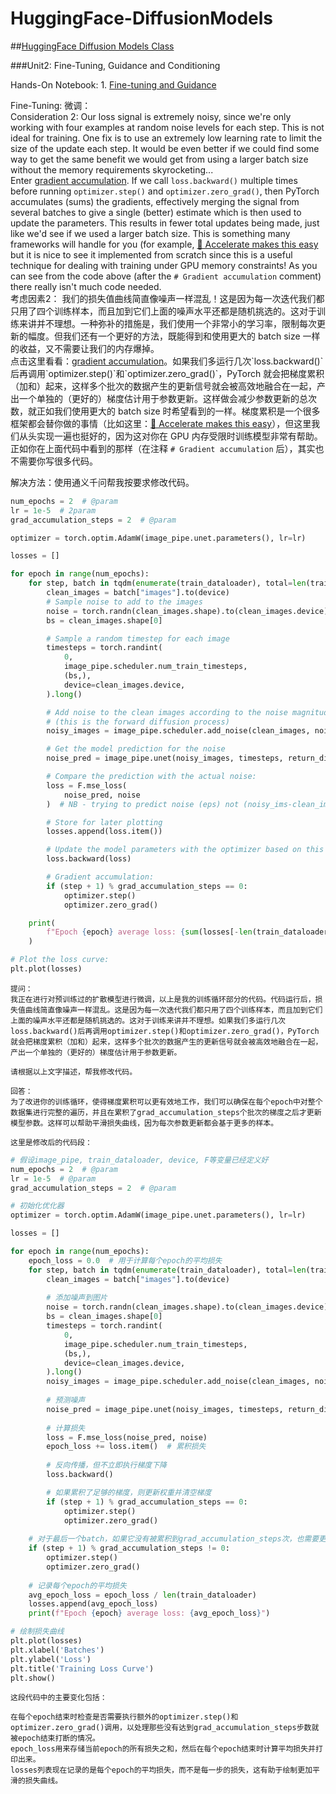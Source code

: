 # HuggingFace-DiffusionModels

##[HuggingFace Diffusion Models Class](https://github.com/darcula1993/diffusion-models-class-CN/)  

###Unit2: Fine-Tuning, Guidance and Conditioning  

Hands-On Notebook: 1. [Fine-tuning and Guidance](https://colab.research.google.com/github/huggingface/diffusion-models-class/blob/main/unit2/01_finetuning_and_guidance.ipynb)  


Fine-Tuning: 微调：  
Consideration 2: Our loss signal is extremely noisy, since we're only working with four examples at random noise levels for each step. This is not ideal for training. One fix is to use an extremely low learning rate to limit the size of the update each step. It would be even better if we could find some way to get the same benefit we would get from using a larger batch size without the memory requirements skyrocketing...  
Enter [gradient accumulation](https://kozodoi.me/python/deep%20learning/pytorch/tutorial/2021/02/19/gradient-accumulation.html#:~:text=Simply%20speaking%2C%20gradient%20accumulation%20means,might%20find%20this%20tutorial%20useful.). If we call `loss.backward()` multiple times before running `optimizer.step()` and `optimizer.zero_grad()`, then PyTorch accumulates (sums) the gradients, effectively merging the signal from several batches to give a single (better) estimate which is then used to update the parameters. This results in fewer total updates being made, just like we'd see if we used a larger batch size. This is something many frameworks will handle for you (for example, [🤗 Accelerate makes this easy](https://huggingface.co/docs/accelerate/usage_guides/gradient_accumulation) but it is nice to see it implemented from scratch since this is a useful technique for dealing with training under GPU memory constraints! As you can see from the code above (after the `# Gradient accumulation` comment) there really isn't much code needed.  
考虑因素2： 我们的损失值曲线简直像噪声一样混乱！这是因为每一次迭代我们都只用了四个训练样本，而且加到它们上面的噪声水平还都是随机挑选的。这对于训练来讲并不理想。一种弥补的措施是，我们使用一个非常小的学习率，限制每次更新的幅度。但我们还有一个更好的方法，既能得到和使用更大的 batch size 一样的收益，又不需要让我们的内存爆掉。  
点击这里看看：[gradient accumulation](https://kozodoi.me/python/deep%20learning/pytorch/tutorial/2021/02/19/gradient-accumulation.html#:~:text=Simply%20speaking%2C%20gradient%20accumulation%20means,might%20find%20this%20tutorial%20useful.)。如果我们多运行几次`loss.backward()`后再调用`optimizer.step()`和`optimizer.zero_grad()`，PyTorch 就会把梯度累积（加和）起来，这样多个批次的数据产生的更新信号就会被高效地融合在一起，产出一个单独的（更好的）梯度估计用于参数更新。这样做会减少参数更新的总次数，就正如我们使用更大的 batch size 时希望看到的一样。梯度累积是一个很多框架都会替你做的事情（比如这里：[🤗 Accelerate makes this easy](https://huggingface.co/docs/accelerate/usage_guides/gradient_accumulation)），但这里我们从头实现一遍也挺好的，因为这对你在 GPU 内存受限时训练模型非常有帮助。正如你在上面代码中看到的那样（在注释 `# Gradient accumulation` 后），其实也不需要你写很多代码。  

解决方法：使用通义千问帮我按要求修改代码。  
```Python
num_epochs = 2  # @param
lr = 1e-5  # 2param
grad_accumulation_steps = 2  # @param

optimizer = torch.optim.AdamW(image_pipe.unet.parameters(), lr=lr)

losses = []

for epoch in range(num_epochs):
    for step, batch in tqdm(enumerate(train_dataloader), total=len(train_dataloader)):
        clean_images = batch["images"].to(device)
        # Sample noise to add to the images
        noise = torch.randn(clean_images.shape).to(clean_images.device)
        bs = clean_images.shape[0]

        # Sample a random timestep for each image
        timesteps = torch.randint(
            0,
            image_pipe.scheduler.num_train_timesteps,
            (bs,),
            device=clean_images.device,
        ).long()

        # Add noise to the clean images according to the noise magnitude at each timestep
        # (this is the forward diffusion process)
        noisy_images = image_pipe.scheduler.add_noise(clean_images, noise, timesteps)

        # Get the model prediction for the noise
        noise_pred = image_pipe.unet(noisy_images, timesteps, return_dict=False)[0]

        # Compare the prediction with the actual noise:
        loss = F.mse_loss(
            noise_pred, noise
        )  # NB - trying to predict noise (eps) not (noisy_ims-clean_ims) or just (clean_ims)

        # Store for later plotting
        losses.append(loss.item())

        # Update the model parameters with the optimizer based on this loss
        loss.backward(loss)

        # Gradient accumulation:
        if (step + 1) % grad_accumulation_steps == 0:
            optimizer.step()
            optimizer.zero_grad()

    print(
        f"Epoch {epoch} average loss: {sum(losses[-len(train_dataloader):])/len(train_dataloader)}"
    )

# Plot the loss curve:
plt.plot(losses)
```
```
提问：
我正在进行对预训练过的扩散模型进行微调，以上是我的训练循环部分的代码。代码运行后，损失值曲线简直像噪声一样混乱。这是因为每一次迭代我们都只用了四个训练样本，而且加到它们上面的噪声水平还都是随机挑选的。这对于训练来讲并不理想。如果我们多运行几次loss.backward()后再调用optimizer.step()和optimizer.zero_grad()，PyTorch 就会把梯度累积（加和）起来，这样多个批次的数据产生的更新信号就会被高效地融合在一起，产出一个单独的（更好的）梯度估计用于参数更新。  

请根据以上文字描述，帮我修改代码。
```
```
回答：
为了改进你的训练循环，使得梯度累积可以更有效地工作，我们可以确保在每个epoch中对整个数据集进行完整的遍历，并且在累积了grad_accumulation_steps个批次的梯度之后才更新模型参数。这样可以帮助平滑损失曲线，因为每次参数更新都会基于更多的样本。

这里是修改后的代码段：
```
```Python
# 假设image_pipe, train_dataloader, device, F等变量已经定义好
num_epochs = 2  # @param
lr = 1e-5  # @param
grad_accumulation_steps = 2  # @param

# 初始化优化器
optimizer = torch.optim.AdamW(image_pipe.unet.parameters(), lr=lr)

losses = []

for epoch in range(num_epochs):
    epoch_loss = 0.0  # 用于计算每个epoch的平均损失
    for step, batch in tqdm(enumerate(train_dataloader), total=len(train_dataloader)):
        clean_images = batch["images"].to(device)
        
        # 添加噪声到图片
        noise = torch.randn(clean_images.shape).to(clean_images.device)
        bs = clean_images.shape[0]
        timesteps = torch.randint(
            0,
            image_pipe.scheduler.num_train_timesteps,
            (bs,),
            device=clean_images.device,
        ).long()
        noisy_images = image_pipe.scheduler.add_noise(clean_images, noise, timesteps)
        
        # 预测噪声
        noise_pred = image_pipe.unet(noisy_images, timesteps, return_dict=False)[0]
        
        # 计算损失
        loss = F.mse_loss(noise_pred, noise)
        epoch_loss += loss.item()  # 累积损失
        
        # 反向传播，但不立即执行梯度下降
        loss.backward()

        # 如果累积了足够的梯度，则更新权重并清空梯度
        if (step + 1) % grad_accumulation_steps == 0:
            optimizer.step()
            optimizer.zero_grad()
    
    # 对于最后一个batch，如果它没有被累积到grad_accumulation_steps次，也需要更新权重
    if (step + 1) % grad_accumulation_steps != 0:
        optimizer.step()
        optimizer.zero_grad()
    
    # 记录每个epoch的平均损失
    avg_epoch_loss = epoch_loss / len(train_dataloader)
    losses.append(avg_epoch_loss)
    print(f"Epoch {epoch} average loss: {avg_epoch_loss}")

# 绘制损失曲线
plt.plot(losses)
plt.xlabel('Batches')
plt.ylabel('Loss')
plt.title('Training Loss Curve')
plt.show()
```
```
这段代码中的主要变化包括：

在每个epoch结束时检查是否需要执行额外的optimizer.step()和optimizer.zero_grad()调用，以处理那些没有达到grad_accumulation_steps步数就被epoch结束打断的情况。
epoch_loss用来存储当前epoch的所有损失之和，然后在每个epoch结束时计算平均损失并打印出来。
losses列表现在记录的是每个epoch的平均损失，而不是每一步的损失，这有助于绘制更加平滑的损失曲线。
```

